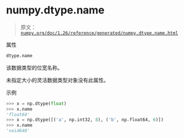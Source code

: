 # numpy.dtype.name

> 原文：[`numpy.org/doc/1.26/reference/generated/numpy.dtype.name.html`](https://numpy.org/doc/1.26/reference/generated/numpy.dtype.name.html)

属性

```py
dtype.name
```

该数据类型的位宽名称。

未指定大小的灵活数据类型对象没有此属性。

示例

```py
>>> x = np.dtype(float)
>>> x.name
'float64'
>>> x = np.dtype([('a', np.int32, 8), ('b', np.float64, 6)])
>>> x.name
'void640' 
```
